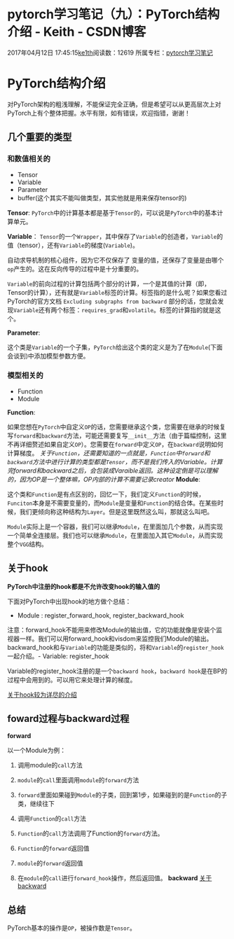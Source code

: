 # pytorch学习笔记（九）：PyTorch结构介绍 - Keith - CSDN博客





2017年04月12日 17:45:15[ke1th](https://me.csdn.net/u012436149)阅读数：12619
所属专栏：[pytorch学习笔记](https://blog.csdn.net/column/details/15023.html)









# PyTorch结构介绍

对PyTorch架构的粗浅理解，不能保证完全正确，但是希望可以从更高层次上对PyTorch上有个整体把握。水平有限，如有错误，欢迎指错，谢谢！

## 几个重要的类型

### 和数值相关的
- Tensor
- Variable
- Parameter
- buffer(这个其实不能叫做类型，其实他就是用来保存tensor的)

**Tensor**: 
`PyTorch`中的计算基本都是基于`Tensor`的，可以说是`PyTorch`中的基本计算单元。

**Variable**： 
`Tensor`的一个`Wrapper`，其中保存了`Variable`的创造者，`Variable`的值（tensor），还有`Variable`的梯度(`Variable`)。

自动求导机制的核心组件，因为它不仅保存了 变量的值，还保存了变量是由哪个`op`产生的。这在反向传导的过程中是十分重要的。

`Variable`的前向过程的计算包括两个部分的计算，一个是其值的计算（即，Tensor的计算），还有就是`Variable`标签的计算。标签指的是什么呢？如果您看过PyTorch的官方文档 `Excluding subgraphs from backward` 部分的话，您就会发现`Variable`还有两个标签：`requires_grad`和`volatile`。标签的计算指的就是这个。

**Parameter**: 

这个类是`Variable`的一个子集，`PyTorch`给出这个类的定义是为了在`Module`(下面会谈到)中添加模型参数方便。

### 模型相关的
- Function
- Module

**Function**: 

如果您想在`PyTorch`中自定义`OP`的话，您需要继承这个类，您需要在继承的时候复写`forward`和`backward`方法，可能还需要复写`__init__`方法（由于篇幅控制，这里不再详细赘述如果自定义`OP`）。您需要在`forward`中定义`OP`，在`backward`说明如何计算梯度。 
*关于`Function`，还需要知道的一点就是，`Function`中`forward`和`backward`方法中进行计算的类型都是`Tensor`，而不是我们传入的Variable。计算完forward和backward之后，会包装成Varaible返回。这种设定倒是可以理解的，因为OP是一个整体嘛，OP内部的计算不需要记录creator*
**Module**: 

这个类和`Function`是有点区别的，回忆一下，我们定义`Function`的时候，`Funciton`本身是不需要变量的，而`Module`是变量和`Function`的结合体。在某些时候，我们更倾向称这种结构为`Layer`。但是这里既然这么叫，那就这么叫吧。

`Module`实际上是一个容器，我们可以继承`Module`，在里面加几个参数，从而实现一个简单全连接层。我们也可以继承`Module`，在里面加入其它`Module`，从而实现整个`VGG`结构。

## 关于hook

**PyTorch中注册的hook都是不允许改变hook的输入值的**

下面对PyTorch中出现hook的地方做个总结： 

* Module : register_forward_hook, register_backward_hook 

注意：forward_hook不能用来修改Module的输出值，它的功能就像是安装个监视器一样。我们可以用forward_hook和visdom来监控我们Module的输出。backward_hook和与`Variable`的功能是类似的，将和`Variable`的`register_hook`一起介绍。- Variable: register_hook 

Variable的register_hook注册的是一个`backward hook`，`backward hook`是在BP的过程中会用到的。可以用它来处理计算的梯度。

[关于hook较为详尽的介绍](http://blog.csdn.net/u012436149/article/details/69230136)

## foward过程与backward过程

**forward**

以一个Module为例： 

1. 调用module的`call`方法 

2. `module`的`call`里面调用`module`的`forward`方法 

3. `forward`里面如果碰到`Module`的子类，回到第1步，如果碰到的是`Function`的子类，继续往下 

4. 调用`Function`的`call`方法 

5. `Function`的`call`方法调用了Function的`forward`方法。 

6. `Function`的`forward`返回值 

7. `module`的`forward`返回值 

8. 在`module`的`call`进行`forward_hook`操作，然后返回值。
**backward**
[关于backward](http://blog.csdn.net/u012436149/article/details/69230136)

## 总结

PyTorch基本的操作是`OP`，被操作数是`Tensor`。






